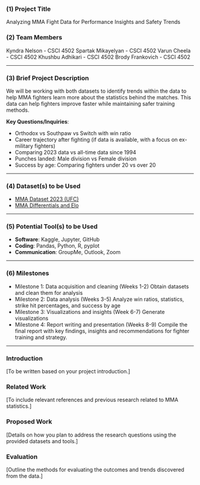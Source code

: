 ### **(1) Project Title**  
Analyzing MMA Fight Data for Performance Insights and Safety Trends

### **(2) Team Members**  
Kyndra Nelson - CSCI 4502
Spartak Mikayelyan - CSCI 4502
Varun Cheela - CSCI 4502
Khushbu Adhikari - CSCI 4502
Brody Frankovich - CSCI 4502 

---

### **(3) Brief Project Description**  
We will be working with both datasets to identify trends within the data to help MMA fighters learn more about the statistics behind the matches. This data can help fighters improve faster while maintaining safer training methods.

**Key Questions/Inquiries**:
- Orthodox vs Southpaw vs Switch with win ratio  
- Career trajectory after fighting (if data is available, with a focus on ex-military fighters)
- Comparing 2023 data vs all-time data since 1994  
- Punches landed: Male division vs Female division  
- Success by age: Comparing fighters under 20 vs over 20  

---

### **(4) Dataset(s) to be Used**  
- [MMA Dataset 2023 (UFC)](https://www.kaggle.com/datasets/remypereira/mma-dataset-2023-ufc/data)  
- [MMA Differentials and Elo](https://www.kaggle.com/datasets/danmcinerney/mma-differentials-and-elo?select=masterdataframe.csv)  

---

### **(5) Potential Tool(s) to be Used**  
- **Software**: Kaggle, Jupyter, GitHub  
- **Coding**: Pandas, Python, R, pyplot
- **Communication**: GroupMe, Outlook, Zoom
  
---

### **(6) Milestones**
- Milestone 1: Data acquisition and cleaning (Weeks 1-2)
    Obtain datasets and clean them for analysis
- Milestone 2: Data analysis (Weeks 3-5)
    Analyze win ratios, statistics, strike hit percentages, and success by age 
- Milestone 3: Visualizations and insights (Week 6-7)
    Generate visualizations 
- Milestone 4: Report writing and presentation (Weeks 8-9)
    Compile the final report with key findings, insights and recommendations for fighter training and strategy. 

---

### **Introduction**  
[To be written based on your project introduction.]

### **Related Work**  
[To include relevant references and previous research related to MMA statistics.]

### **Proposed Work**  
[Details on how you plan to address the research questions using the provided datasets and tools.]

### **Evaluation**  
[Outline the methods for evaluating the outcomes and trends discovered from the data.]
